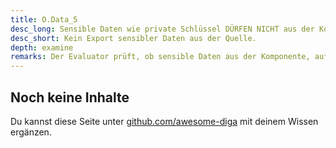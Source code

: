 ```yaml
---
title: O.Data_5
desc_long: Sensible Daten wie private Schlüssel DÜRFEN NICHT aus der Komponente, auf der sie erzeugt wurden, exportiert werden, außer es ist für den rechtmäßigen Zweck der Anwendung notwendig (s. Tabelle 15).
desc_short: Kein Export sensibler Daten aus der Quelle.
depth: examine
remarks: Der Evaluator prüft, ob sensible Daten aus der Komponente, auf der sie erzeugt wurden, exportiert werden und ob dies für den Zweck notwendig ist.
---
```


## Noch keine Inhalte

Du kannst diese Seite unter [github.com/awesome-diga](https://github.com/awesome-diga/tr-faq) mit deinem Wissen ergänzen.
